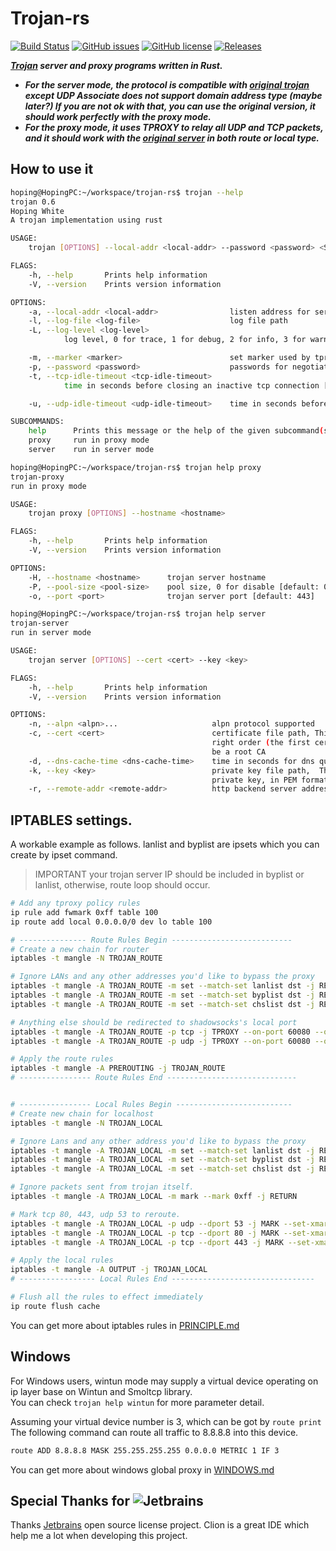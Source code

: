 # Trojan-rs

[![Build Status](https://travis-ci.com/lazytiger/trojan-rs.svg?branch=master)](https://travis-ci.com/lazytiger/trojan-rs)
[![GitHub issues](https://img.shields.io/github/issues/lazytiger/trojan-rs)](https://github.com/lazytiger/trojan-rs/issues)
[![GitHub license](https://img.shields.io/github/license/lazytiger/trojan-rs)](https://github.com/lazytiger/trojan-rs/blob/master/LICENSE)
[![Releases](https://img.shields.io/github/v/release/lazytiger/trojan-rs.svg?include_prereleases)](https://github.com/lazytiger/trojan-rs/releases)

***[Trojan](https://github.com/trojan-gfw/trojan) server and proxy programs written in Rust.***

* ***For the server mode, the protocol is compatible with [original trojan](https://github.com/trojan-gfw/trojan) except
  UDP Associate does not support domain address type (maybe later?) If
  you are not ok with that, you can use the original version, it should work
  perfectly with the proxy mode.***
* ***For the proxy mode, it uses TPROXY to relay all UDP and TCP packets, and it
  should work with the [original server](https://github.com/trojan-gfw/trojan) in both route or local type.***

## How to use it

```bash
hoping@HopingPC:~/workspace/trojan-rs$ trojan --help
trojan 0.6
Hoping White
A trojan implementation using rust

USAGE:
    trojan [OPTIONS] --local-addr <local-addr> --password <password> <SUBCOMMAND>

FLAGS:
    -h, --help       Prints help information
    -V, --version    Prints version information

OPTIONS:
    -a, --local-addr <local-addr>                listen address for server, format like 0.0.0.0:443
    -l, --log-file <log-file>                    log file path
    -L, --log-level <log-level>
            log level, 0 for trace, 1 for debug, 2 for info, 3 for warning, 4 for error, 5 for off [default: 2]

    -m, --marker <marker>                        set marker used by tproxy [default: 1]
    -p, --password <password>                    passwords for negotiation
    -t, --tcp-idle-timeout <tcp-idle-timeout>
            time in seconds before closing an inactive tcp connection [default: 600]

    -u, --udp-idle-timeout <udp-idle-timeout>    time in seconds before closing an inactive udp connection [default: 60]

SUBCOMMANDS:
    help      Prints this message or the help of the given subcommand(s)
    proxy     run in proxy mode
    server    run in server mode

hoping@HopingPC:~/workspace/trojan-rs$ trojan help proxy
trojan-proxy
run in proxy mode

USAGE:
    trojan proxy [OPTIONS] --hostname <hostname>

FLAGS:
    -h, --help       Prints help information
    -V, --version    Prints version information

OPTIONS:
    -H, --hostname <hostname>      trojan server hostname
    -P, --pool-size <pool-size>    pool size, 0 for disable [default: 0]
    -o, --port <port>              trojan server port [default: 443]

hoping@HopingPC:~/workspace/trojan-rs$ trojan help server
trojan-server
run in server mode

USAGE:
    trojan server [OPTIONS] --cert <cert> --key <key>

FLAGS:
    -h, --help       Prints help information
    -V, --version    Prints version information

OPTIONS:
    -n, --alpn <alpn>...                     alpn protocol supported
    -c, --cert <cert>                        certificate file path, This should contain PEM-format certificates in the
                                             right order (the first certificate should certify KEYFILE, the last should
                                             be a root CA
    -d, --dns-cache-time <dns-cache-time>    time in seconds for dns query cache [default: 300]
    -k, --key <key>                          private key file path,  This should be a RSA private key or PKCS8-encoded
                                             private key, in PEM format.
    -r, --remote-addr <remote-addr>          http backend server address [default: 127.0.0.1:80]

```

## IPTABLES settings.

A workable example as follows.
lanlist and byplist are ipsets which you can create by ipset command.

> IMPORTANT your trojan server IP should be included in byplist or lanlist, otherwise, route loop should occur.

```bash
# Add any tproxy policy rules
ip rule add fwmark 0xff table 100
ip route add local 0.0.0.0/0 dev lo table 100

# --------------- Route Rules Begin ---------------------------
# Create a new chain for router
iptables -t mangle -N TROJAN_ROUTE

# Ignore LANs and any other addresses you'd like to bypass the proxy
iptables -t mangle -A TROJAN_ROUTE -m set --match-set lanlist dst -j RETURN
iptables -t mangle -A TROJAN_ROUTE -m set --match-set byplist dst -j RETURN
iptables -t mangle -A TROJAN_ROUTE -m set --match-set chslist dst -j RETURN

# Anything else should be redirected to shadowsocks's local port
iptables -t mangle -A TROJAN_ROUTE -p tcp -j TPROXY --on-port 60080 --on-ip 127.0.0.1 --tproxy-mark 0xff
iptables -t mangle -A TROJAN_ROUTE -p udp -j TPROXY --on-port 60080 --on-ip 127.0.0.1 --tproxy-mark 0xff

# Apply the route rules
iptables -t mangle -A PREROUTING -j TROJAN_ROUTE
# ---------------- Route Rules End -----------------------------


# ---------------- Local Rules Begin --------------------------
# Create new chain for localhost
iptables -t mangle -N TROJAN_LOCAL

# Ignore Lans and any other address you'd like to bypass the proxy
iptables -t mangle -A TROJAN_LOCAL -m set --match-set lanlist dst -j RETURN
iptables -t mangle -A TROJAN_LOCAL -m set --match-set byplist dst -j RETURN
iptables -t mangle -A TROJAN_LOCAL -m set --match-set chslist dst -j RETURN

# Ignore packets sent from trojan itself.
iptables -t mangle -A TROJAN_LOCAL -m mark --mark 0xff -j RETURN

# Mark tcp 80, 443, udp 53 to reroute.
iptables -t mangle -A TROJAN_LOCAL -p udp --dport 53 -j MARK --set-xmark 0xff
iptables -t mangle -A TROJAN_LOCAL -p tcp --dport 80 -j MARK --set-xmark 0xff
iptables -t mangle -A TROJAN_LOCAL -p tcp --dport 443 -j MARK --set-xmark 0xff

# Apply the local rules
iptables -t mangle -A OUTPUT -j TROJAN_LOCAL
# ----------------- Local Rules End --------------------------------

# Flush all the rules to effect immediately
ip route flush cache
```

You can get more about iptables rules in [PRINCIPLE.md](https://github.com/lazytiger/trojan-rs/blob/master/PRINCIPLE.md)

## Windows

For Windows users, wintun mode may supply a virtual device operating on ip layer base on Wintun and Smoltcp library.  
You can check ```trojan help wintun``` for more parameter detail.

Assuming your virtual device number is 3, which can be got by ```route print```
The following command can route all traffic to 8.8.8.8 into this device.

```bash
route ADD 8.8.8.8 MASK 255.255.255.255 0.0.0.0 METRIC 1 IF 3
```

You can get more about windows global proxy in [WINDOWS.md](https://github.com/lazytiger/trojan-rs/blob/master/WINDOWS.md)

## Special Thanks for ![Jetbrains](https://github.com/lazytiger/trojan-rs/blob/master/jetbrains.png?raw=true)

Thanks [Jetbrains](https://www.jetbrains.com/?from=trojan-rs) open source license project. Clion is a great IDE which
help me a lot when developing this project.
